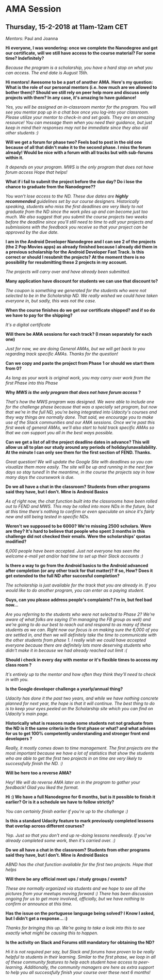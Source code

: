 # AMA Session
## Thursday, 15-2-2018 at 11am-12am CET

*Mentors*: Paul and Joanna

**Hi everyone,
I was wondering: once we complete the Nanodegree and get our certificate, will we still have access to the course material? For some time? Indefinitely?**

*Because the program is a scholarship, you have a hard stop on what you can access. The end date is August 15th.*

**Hi mentors! Awesome to be a part of another AMA. Here's my question: What is the role of our personal mentors (i.e. how much are we allowed to bother them)? Should we still rely on peer help more and discuss only projects with them?  In any case, it's amazing to have guidance!**

*Yes, you will be assigned an in-classroom mentor for the program. You will see you mentor pop up in a chat box once you log-into your classroom. Please utilize your mentor to check-in and set goals. They are an amazing resource! You can message them when you need their guidance, but just keep in mind their responses may not be immediate since they also aid other students :)*

**Will we get a forum for phase two? Feels bad to post in the old one because of all that didn't make it to the second phase. I miss the forum already! Would be nice with a forum with all tracks but with sub-forums within it.**

*It depends on your program. MWS is the only program that does not have forum access Hope that helps!*

**What if i fail to submit the project before the due day? Do i lose the chance to graduate from the Nanodegree??**

*You won't lose access to the ND. These due dates are **highly recommended** guidelines set by our course designers. Historically speaking, students who miss the first deadlines are very likely to not graduate from the ND since the work piles up and can become just too much. We also suggest that you submit the course projects two weeks before the deadline since you'll still need to time to edit your projects and submissions with the feedback you receive so that your project can be approved by the due date.*

**I am in the Android Developer Nanodegree and I can see 2 of the projects (the 2 Pop Movies apps) as already finished because I already did them in a previous scholarship
for the Android Developer Fast Track.
Is this correct or should I resubmit the projects? At the moment there is no possibility for resubmitting these 2 projects in my account.**

*The projects will carry over and have already been submitted.*

**Many application have discount for students we can use that discount to?**

*The coupon is something we generated for the students who were not selected to be in the Scholarship ND. We really wished we could have taken everyone in, but sadly, this was not the case.*

**When the course finishes do we get our certificate shipped? and if so do we have to pay for the shipping?**

*It's a digital certificate*

**Will there be AMA sessions for each track? (I mean separately for each one)**

*Just for now, we are doing General AMAs, but we will get back to you regarding track specific AMAs. Thanks for the question!*

**Can we copy and paste the project from Phase 1 or should we start them from 0?**

*As long as your work is original work, you may carry over work from the first Phase into this Phase*

**Why *MWS is the only program that does not have forum access* ?**

*That's how the MWS program was designed. We were able to include one for the challenge phase because that was a specially set program, but now that we're in the full ND, you're being integrated into Udacity's courses and they way things are normally done. That said, we encourage you to make use of the Slack communities and our AMA sessions. Once we're past this first week of general AMAs, we'll also start to hold track specific AMAs so that we can support you all in the best ways possible.*

**Can we get a list of all the project deadline dates in advance?  This will allow us all to plan our study around any periods of holiday/unavailability.  At the minute I can only see them for the first section of FEND. Thanks.**

*Great question! We will update the Google Site with deadlines so you can visualize them more easily. The site will be up and running in the next few days so stay tuned!
In the meantime, in the course the projects say in how many days the coursework is due.*

**Do we all have a chat in the classroom? Students from other programs said they have, but I don't. Mine is Android Basics**

*As of right now, the chat function built into the classrooms have been rolled out to FEND and MWS. This may be rolled into more NDs in the future, but at this time there's nothing to confirm or even speculate on since it's fairly new and still being tested in specific NDs.*

**Weren't we supposed to be 6000? We're missing 2500 scholars. Were are they? It's hard to believe that people who spent 3 months in this challenge did not checked their emails. Were the scholarships' quotas modified?**

*6,000 people have been accepted. Just not everyone has seen the welcome e-mail yet and/or had time to set up their Slack accounts :)*

**Is there a way to go from the Android basics to the Android advanced after completion (or any other track for that matter)? If so, How? Does it get extended to the full ND after succesful completion?**

*The scholarship is just available for the track that you are already in. If you would like to do another program, you can enter as a paying student.*

**Guys, can you please address people's complaints? I'm in, but feel bad now...**

*Are you referring to the students who were not selected to Phase 2? We're aware of what folks are saying (I'm managing the FB group as well) and we're going to do our best to reach out and respond to as many of these students as we can. Right now our focus is on making sure the 6,000 of you are settled in, and then we will definitely take the time to communicate with the other students from phase 1. I really wish we could have accepted everyone because there are definitely lots more deserving students who didn't make it in because we had already reached out limit :(*

**Should i check in every day with mentor or it's flexible times to access my class room ?**

*It's entirely up to the mentor and how often they think they'll need to check in with you.*

**Is the Google developer challenge a yearly/annual thing?**

*Udacity has done it the past two years, and while we have nothing concrete planned for next year, the hope is that it will continue. The best thing to do is to keep your eyes peeled on the Scholarship site which you can find on Udacity's main page.*

**Historically what is reasons made some students not not graduate from the ND is it the same criteria in the first phase or what?
and what advises for us to get 100% competently understanding and stronger front end developers ?**

*Really, it mostly comes down to time management. The first projects are the most important because we have a lot of statistics that show the students who are able to get the first two projects in on time are very likely to successfully finish the ND. :)*

**Will be here too a reverse AMA?**

*Hey! We will do  reverse AMA later on in the program to gather your feedback! Glad you liked the format.*

**Hi :) We have a full Nanodegree for 6 months, but is it possible to finish it earlier? Or is it a schedule we have to follow strictly?**

*You can certainly finish earlier if you're up to the challenge :)*

**Is this a standard Udacity feature to mark previously completed  lessons that overlap across different courses?**

*Yep. Just so that you don't end up re-doing lessons needlessly. If you've already completed some work, then it's carried over. :)*

**Do we all have a chat in the classroom? Students from other programs said they have, but I don't. Mine is Android Basics**

*ABND has the chat function available for the first two projects. Hope that helps*

**Will there be any official meet ups / study groups / events?**

*These are normally organized via students and we hope to see all the pictures from your meetups moving forward :)  There has been discussion ongoing for us to get more involved, officially, but we have nothing to confirm or announce at this time.*

**Has the issue on the portuguese language being solved? I Know I asked, but I didn't get a response... :)**

*Thanks for bringing this up. We're going to take a look into this to see exactly what might be causing this to happen.*

**Is the activity on Slack and Forums still mandatory for obtaining the ND?**

*Hi it is not required per say, but Slack and forums have proven to be really helpful to students in their learning.  Similar to the first phase, we loop in all of these community features to help each student have access to peer-learning. Additionally, the community managers are here as extra support to help you all successfully finish your course over these next 6 months!*